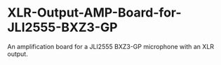 # XLR-Output-AMP-Board-for-JLI2555-BXZ3-GP
An amplification board for a JLI2555 BXZ3-GP microphone with an XLR output.
